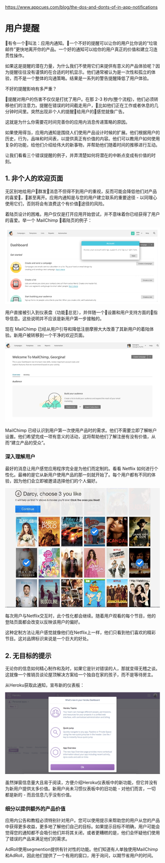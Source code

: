 https://www.appcues.com/blog/the-dos-and-donts-of-in-app-notifications

# 用户提醒

有令一个叫法：应用内通知。一个不好的提醒可以让你的用户比你说的“垃圾邮件”更快地离开你的产品。一个好的通知可以给你的用户真正的价值和建立习连贯性操作。

如果这是提醒的潜在力量，为什么我们不使用它们来提供有意义的产品体验呢？因为提醒往往没有谨慎的在合适的时机显示。他们通常被认为是一次性和孤立的体验，而不是一个整体的沟通策略。结果是一系列的警告提醒降低了用户体验。

不好的提醒影响有多严重？

提醒对用户的伤害不仅仅是打扰了用户。在那 2-3 秒内(整个流程)，他们必须转移他们的注意力。提醒在错误的时间截走用户，比如他们正在工作或者休息的几分钟时间里。突然出现非个人的提醒给用户的感觉就像广告。

这就是为什么你需要花时间完善你的应用内消息传递策略的原因。

如果使用得当，应用内通知是围绕人们使用产品设计时候的扩展。他们根据用户的历史，行为，品味和时间表，以提供真正有价值的内容。他们可以教用户如何使用复杂的功能，给他们介绍给伟大的新事物，并帮助他们随着时间的推移进行互动。


让我们看看三个错误提醒的例子，并弄清楚如何将潜在的中断点变成有价值的时刻。

## 1. 非个人的欢迎页面

无区别地给用户群发消息不但得不到用户的重视，反而可能会降低他们对产品的喜爱，甚至离开。应用内通知是与您的用户建立联系的重要途径 - 以同理心使用它们，否则将会有浪费这个有价值途径的风险。

着陆页设计的困难。用户仅仅是打开应用开始尝试，并不意味着你已经获得了用户的喜爱。举一个 MailChimp 着陆页的例子：

![Dashboard](images/bashborad_ext1.png)

用户直接被引入到仪表盘（功能总览），并伴随一个设置和用户支持方面的指导信息。这些说明并不应该是新用户第一步接触的。

现在 MailChimp 已经从用户引导和降低注册摩擦大大改善了其新用户的着陆体验。新用户被转移到一个干净的欢迎页面。

![Dashboard](images/dashboard_ext2.png)

MailChimp 已经认识到用户第一次使用产品时的需求。他们不需要立即了解帐户设置。他们希望完成一项有意义的活动，这将帮助他们了解注册有没有价值，从而“建立产品的受众”。


### 深入理解用户

最好的消息让用户感觉应用程序完全是为他们而定制的。看看 Netflix 如何进行个性化。最棒的是它从新用户使用产品的那一刻就开始了。每个用户都有不同的体验，因为他们会立即被邀请选择他们的个人偏好。

![Dashboard](images/dashboard_ext3.jpg)

每次用户与Netflix交互时，此个性化都会继续。随着用户观看的每个节目，他的登陆页面都会改变以反映该用户的偏好。

这种定制方法让用户感觉就像他们在Netflix上一样，他们只看到他们喜欢的精彩节目。这对品牌标识来说是一个巨大的好处。


## 2. 无目标的提示

无论你的信息如何精心制作和及时，如果它是针对错误的人，那就变得无稽之谈。这就像一个推销员谈论屋顶解决方案给一个独自在家的孩子，而不是等待房主。


从Heroku获取此通知，宣布新的仪表板：

![Dashboard](images/bashboard_ext4.png)

虽然弹窗信息量大且易于阅读，方便介绍Heroku仪表板中的新功能，但它并没有为新用户提供太多价值。新用户尚未习惯仪表板中的旧功能 - 对他们而言，一切都是新的 - 而且信息几乎没有价值。


### 细分以提供额外的产品价值

应用内公告和教程必须特别针对用户。您可以使用提示来帮助您的用户从您的产品中获得更多收益，更多地了解他们自己的目标。如果提示目标不明确，用户可能会觉得您的通知都不会吸引他们并将其关闭，或者更糟糕的是，他们会怀疑他们使用了错误的产品来满足他们的需求。

AdRoll使用segmention提供有针对性的功能。他们知道有人单独使用MailChimp和AdRoll，因此他们提供了一个有用的窗口，用于询问，以期节省用户的时间。
